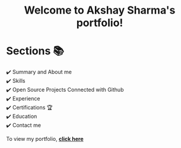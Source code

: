 <h1 align="center"> Welcome to Akshay Sharma's portfolio! </h1> 

<p align="center"> 
    <a href="https://akshaysharma7.github.io" target="blank">
  </a>
</p>

# Sections 📚

✔️ Summary and About me\
✔️ Skills \
✔️ Open Source Projects Connected with Github\
✔️ Experience\
✔️ Certifications 🏆\
✔️ Education\
✔️ Contact me

To view my portfolio, **[click here](https://akshaysharma7.github.io/)**
